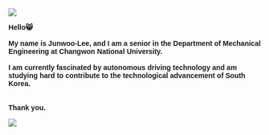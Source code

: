 <img src="https://capsule-render.vercel.app/api?type=waving&color=000080&height=150&section=header" />
<p style="font-family: Arial; font-weight: bold;">
    Hello😸 <br><br>
    My name is Junwoo-Lee, and I am a senior in the Department of Mechanical Engineering at Changwon National University. <br><br>
    I am currently fascinated by autonomous driving technology and am studying hard to contribute to the technological advancement of South Korea. <br>
   <br><br>
    Thank you.
</p>

<img src="https://capsule-render.vercel.app/api?type=waving&color=000080&height=150&section=footer" />


